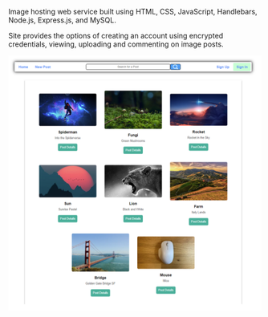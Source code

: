 Image hosting web service built using HTML, CSS, JavaScript, Handlebars, Node.js, Express.js, and MySQL. 

Site provides the options of creating an account using encrypted credentials, viewing, uploading and commenting on image posts. 

![plot](./homepage.png)
